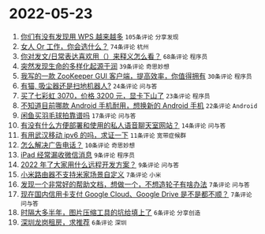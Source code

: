 # 2022-05-23

1. [你们有没有发现用 WPS 越来越多](https://www.v2ex.com/t/854600) `105条评论` `分享发现`
1. [女人 Or 工作，你会选什么？](https://www.v2ex.com/t/854613) `74条评论` `杭州`
1. [你对发文/日常表达喜欢用（）来释义怎么看？](https://www.v2ex.com/t/854616) `68条评论` `程序员`
1. [突然发现生命的多样化起源于润](https://www.v2ex.com/t/854601) `39条评论` `奇思妙想`
1. [我写的一款 ZooKeeper GUI 客户端，提高效率，你值得拥有](https://www.v2ex.com/t/854598) `30条评论` `程序员`
1. [有猫, 吸尘器还是扫地机器人?](https://www.v2ex.com/t/854606) `24条评论` `问与答`
1. [买了七彩虹 3070，价格 3200 元，显卡下山了](https://www.v2ex.com/t/854610) `23条评论` `程序员`
1. [不知道目前哪款 Android 手机耐用，想换新的 Android 手机](https://www.v2ex.com/t/854609) `22条评论` `Android`
1. [闲鱼买羽毛球拍靠谱吗](https://www.v2ex.com/t/854608) `17条评论` `问与答`
1. [有没有什么方便部署和使用的私人语音聊天室网站？](https://www.v2ex.com/t/854599) `14条评论` `问与答`
1. [有用武汉移动 ipv6 的吗，求证一下](https://www.v2ex.com/t/854603) `11条评论` `宽带症候群`
1. [怎么解决广告电话？](https://www.v2ex.com/t/854619) `10条评论` `奇思妙想`
1. [iPad 经常漏收微信消息](https://www.v2ex.com/t/854622) `9条评论` `程序员`
1. [2022 年了大家用什么远程开发方案？](https://www.v2ex.com/t/854611) `9条评论` `问与答`
1. [小米路由器不支持米家场景自定义](https://www.v2ex.com/t/854615) `7条评论` `小米`
1. [发现一个非常好的帮助文档，想做一个，不想造轮子有啥办法](https://www.v2ex.com/t/854614) `7条评论` `问与答`
1. [现在国内信用卡支付 Google Cloud、Google Drive 是不是都不顺？](https://www.v2ex.com/t/854605) `7条评论` `问与答`
1. [时隔大多半年，图片压缩工具的坑给填上了](https://www.v2ex.com/t/854630) `6条评论` `分享创造`
1. [深圳龙岗租房，求推荐](https://www.v2ex.com/t/854620) `6条评论` `深圳`
